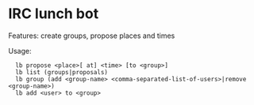 # IRC lunch bot

Features: create groups, propose places and times

Usage:
```
  lb propose <place>[ at] <time> [to <group>]
  lb list (groups|proposals)
  lb group (add <group-name> <comma-separated-list-of-users>|remove <group-name>)
  lb add <user> to <group>
```
